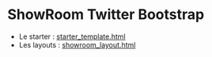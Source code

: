 # ShowRoom Twitter Bootstrap

* Le starter : [starter_template.html]()
* Les layouts : [showroom_layout.html]()